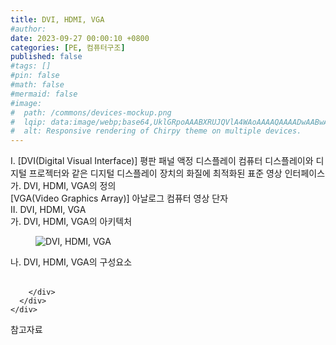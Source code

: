 ```yaml
---
title: DVI, HDMI, VGA
#author: 
date: 2023-09-27 00:00:10 +0800
categories: [PE, 컴퓨터구조]
published: false
#tags: []
#pin: false
#math: false
#mermaid: false
#image:
#  path: /commons/devices-mockup.png
#  lqip: data:image/webp;base64,UklGRpoAAABXRUJQVlA4WAoAAAAQAAAADwAABwAAQUxQSDIAAAARL0AmbZurmr57yyIiqE8oiG0bejIYEQTgqiDA9vqnsUSI6H+oAERp2HZ65qP/VIAWAFZQOCBCAAAA8AEAnQEqEAAIAAVAfCWkAALp8sF8rgRgAP7o9FDvMCkMde9PK7euH5M1m6VWoDXf2FkP3BqV0ZYbO6NA/VFIAAAA
#  alt: Responsive rendering of Chirpy theme on multiple devices.
---
```


<div class="post-wrap">
  <div class="para">
    <div class="para-title">
      I. [DVI(Digital Visual Interface)] 평판 패널 액정 디스플레이 컴퓨터 디스플레이와 디지털 프로젝터와 같은 디지털 디스플레이 장치의 화질에 최적화된 표준 영상 인터페이스
    </div>
    <div class="para-cntnt">
      <div class="para">
        <div class="para-title">
          가. DVI, HDMI, VGA의 정의
        </div>
        <div class="para-cntnt">
          [VGA(Video Graphics Array)] 아날로그 컴퓨터 영상 단자
        </div>
      </div>
    </div>
  </div>
  
  <div class="para">
    <div class="para-title">
      II. DVI, HDMI, VGA
    </div>
    <div class="para-cntnt">
      <div class="para">
        <div class="para-title">
          가. DVI, HDMI, VGA의 아키텍처
        </div>
        <div class="para-cntnt">
          <figure class="post-figure">
            <img src="/assets/img/posts/DVI,-HDMI,-VGA.png" alt="DVI, HDMI, VGA">
<!--            <figcaption>Source: Unveiling the Metaverse: Exploring Emerging Trends, Multifaceted Perspectives, and Future Challenges</figcaption>-->
          </figure>
        </div>
      </div>
      <div class="para">
        <div class="para-title">
          나. DVI, HDMI, VGA의 구성요소
        </div>
        <div class="para-cntnt">
          <table class="post-table">
          </table>
          
        </div>
      </div>
    </div>
  </div>

  <div class="refr-wrap">
    <div class="refr-title">
        참고자료
    </div>
    <ol class="refr-list">
    <!--    <li>(나현식, 최대선) <a target="_blank" href="https://scienceon.kisti.re.kr/commons/util/originalView.do?cn=JAKO202225948430499&oCn=JAKO202225948430499&dbt=JAKO&journal=NJOU00291864">메타버스 보안 위협 요소 및 대응 방안 검토</a></li>-->
    <!--    <li>(M. Uddin, S. Manickam, H. Ullah, M. Obaidat and A. Dandoush) <a target="_blank" href="https://ieeexplore.ieee.org/abstract/document/10138386">Unveiling the Metaverse: Exploring Emerging Trends, Multifaceted Perspectives, and Future Challenges</a></li>-->
    </ol>
  </div>
</div>
